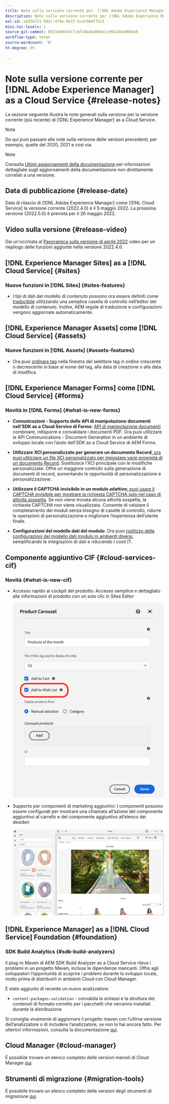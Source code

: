 ```yaml
---
title: Note sulla versione corrente per  [!DNL Adobe Experience Manager] as a Cloud Service.
description: Note sulla versione corrente per [!DNL Adobe Experience Manager] as a Cloud Service.
exl-id: a2d56721-502c-4f4e-9b72-5ca790df75c5
mini-toc-levels: 1
source-git-commit: 092338947ef7c8f34bda4604e1c901344e966be0
workflow-type: tm+mt
source-wordcount: '0'
ht-degree: 0%

---
```



# Note sulla versione corrente per [!DNL Adobe Experience Manager] as a Cloud Service {#release-notes}

La sezione seguente illustra le note generali sulla versione per la versione corrente (più recente) di [!DNL Experience Manager] as a Cloud Service.

>[!NOTE]
>
>Da qui puoi passare alle note sulla versione delle versioni precedenti; per esempio, quelle del 2020, 2021 e così via.

>[!NOTE]
>
>Consulta [Ultimi aggiornamenti della documentazione](https://experienceleague.adobe.com/docs/experience-manager-release-information/aem-release-updates/doc-updates/documentation-updates.html?lang=it) per informazioni dettagliate sugli aggiornamenti della documentazione non direttamente correlati a una versione.

## Data di pubblicazione {#release-date}

Data di rilascio di [!DNL Adobe Experience Manager] come [!DNL Cloud Service] la versione corrente (2022.4.0) è il 5 maggio 2022.
La prossima versione (2022.5.0) è prevista per il 26 maggio 2022.

## Video sulla versione {#release-video}

Dai un&#39;occhiata al [Panoramica sulla versione di aprile 2022](https://video.tv.adobe.com/v/342612?quality=12) video per un riepilogo delle funzioni aggiunte nella versione 2022.4.0.

## [!DNL Experience Manager Sites] as a [!DNL Cloud Service] {#sites}

### Nuove funzioni in [!DNL Sites] {#sites-features}

* I tipi di dati del modello di contenuto possono ora essere definiti come [traducibile](/help/assets/content-fragments/content-fragments-models.md#properties) utilizzando una semplice casella di controllo nell’editor del modello di contenuto. Inoltre, AEM regole di traduzione e configurazioni vengono aggiornate automaticamente.

## [!DNL Experience Manager Assets] come [!DNL Cloud Service] {#assets}

### Nuove funzioni in [!DNL Assets] {#assets-features}

* Ora puoi [ordinare tag](/help/assets/organize-assets.md#use-tags-to-organize-assets) nella finestra del selettore tag in ordine crescente o decrescente in base al nome del tag, alla data di creazione o alla data di modifica.


## [!DNL Experience Manager Forms] come [!DNL Cloud Service] {#forms}

### Novità in [!DNL Forms] {#what-is-new-forms}

* **Comunicazioni - Supporto delle API di manipolazione documenti nell’SDK as a Cloud Service di Forms**: [API di manipolazione documenti](/help/forms/aem-forms-cloud-service-communications.md) combinare, ridisporre e convalidare i documenti PDF. Ora puoi utilizzare le API Communications - Document Generation in un ambiente di sviluppo locale con l’aiuto dell’SDK as a Cloud Service di AEM Forms.

* **Utilizzare XCI personalizzato per generare un documento Record**[: ora puoi utilizzare un file XCI personalizzato per impostare varie proprietà di un documento Record](/help/forms/generate-document-of-record-for-non-xfa-based-adaptive-forms.md#use-a-custom-xci-file). Sostituisce l’XCI principale con le modifiche personalizzate. Offre un maggiore controllo sulla generazione di documenti di record, aumentando le opportunità di personalizzazione e personalizzazione.

* **Utilizzare il CAPTCHA invisibile in un modulo adattivo**[: puoi usare il CAPTCHA invisibile per mostrare la richiesta CAPTCHA solo nel caso di attività sospetta](/help/forms/captcha-adaptive-forms.md). Se non viene trovata alcuna attività sospetta, la richiesta CAPTCHA non viene visualizzata. Consente di valutare il completamento dei moduli senza bisogno di caselle di controllo, ridurre le operazioni di personalizzazione e migliorare l’esperienza dell’utente finale.

* **Configurazioni del modello dati del modulo**: Ora puoi [riutilizzo delle configurazioni del modello dati modulo in ambienti diversi](/help/forms/create-form-data-models.md#runmode-specific-context-aware-config), semplificando le integrazioni di dati e riducendo i costi IT.

## Componente aggiuntivo CIF {#cloud-services-cif}

### Novità {#what-is-new-cif}

* Accesso rapido al cockpit del prodotto: Accesso semplice e dettagliato alle informazioni di prodotto con un solo clic in Sites Editor

   ![Abilita elenco dei desideri](/help/assets/CIF/enable-wishlist.png)

* Supporto per componenti di marketing aggiuntivi: I componenti possono essere configurati per mostrare una chiamata all’azione del componente aggiuntivo al carrello e del componente aggiuntivo all’elenco dei desideri

   ![Collegamento all’editor di siti per il cockpit di prodotto](/help/assets/CIF/sites-editor-shortcut-to-cockpit.png)

## [!DNL Experience Manager] as a [!DNL Cloud Service] Foundation {#foundation}

### SDK Build Analytics {#sdk-build-analyzers}

Il plug-in Maven di AEM SDK Build Analyzer as a Cloud Service rileva i problemi in un progetto Maven, incluse le dipendenze mancanti. Offre agli sviluppatori l’opportunità di scoprire i problemi durante lo sviluppo locale, molto prima di distribuirli in ambienti Cloud con Cloud Manager.

È stato aggiunto di recente un nuovo analizzatore:

* `content-packages-validation` - convalida la sintassi e la struttura dei contenuti di formato corretto per i pacchetti che verranno installati durante la distribuzione

Si consiglia vivamente di aggiornare il progetto maven con l’ultima versione dell’analizzatore o di includere l’analizzatore, se non lo hai ancora fatto. Per ulteriori informazioni, consulta la documentazione [qui](https://experienceleague.adobe.com/docs/experience-manager-core-components/using/developing/archetype/build-analyzer-maven-plugin.html).

## Cloud Manager {#cloud-manager}

È possibile trovare un elenco completo delle versioni mensili di Cloud Manager [qui](/help/implementing/cloud-manager/release-notes-cloud-manager/release-notes-cm-current.md).

## Strumenti di migrazione {#migration-tools}

È possibile trovare un elenco completo delle versioni degli strumenti di migrazione [qui](/help/journey-migration/release-notes/release-notes-migration-tools-current.md).

